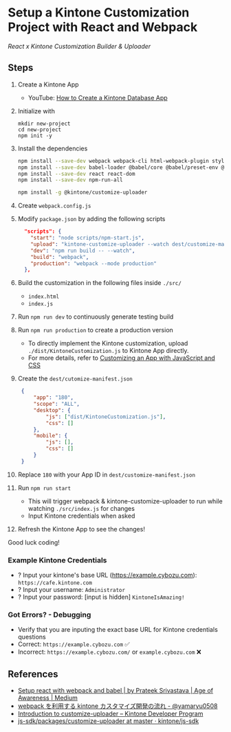 # Setup a Kintone Customization Project with React and Webpack
*React x Kintone Customization Builder & Uploader*

## Steps
1. Create a Kintone App
   * YouTube: [How to Create a Kintone Database App](https://youtu.be/pRtfn-8cf_I)
2. Initialize with

   ```terminal
   mkdir new-project
   cd new-project
   npm init -y
   ```

3. Install the dependencies

   ```bash
   npm install --save-dev webpack webpack-cli html-webpack-plugin style-loader css-loader
   npm install --save-dev babel-loader @babel/core @babel/preset-env @babel/preset-react
   npm install --save-dev react react-dom
   npm install --save-dev npm-run-all

   npm install -g @kintone/customize-uploader
   ```

4. Create `webpack.config.js`
5. Modify `package.json` by adding the following scripts

   ```json
     "scripts": {
       "start": "node scripts/npm-start.js",
       "upload": "kintone-customize-uploader --watch dest/customize-manifest.json",
       "dev": "npm run build -- --watch",
       "build": "webpack",
       "production": "webpack --mode production"
     },
   ```

6. Build the customization in the following files inside `./src/`
   * `index.html`
   * `index.js`
7. Run `npm run dev` to continuously generate testing build
8. Run `npm run production` to create a production version
   * To directly implement the Kintone customization, upload `./dist/KintoneCustomization.js` to Kintone App directly.
   * For more details, refer to [Customizing an App with JavaScript and CSS](https://get.kintone.help/k/en/user/app_settings/js_customize.html)
9. Create the `dest/cutomize-manifest.json`

   ```json
    {
        "app": "180",
        "scope": "ALL",
        "desktop": {
            "js": ["dist/KintoneCustomization.js"],
            "css": []
        },
        "mobile": {
            "js": [],
            "css": []
        }
    }
    ```

10. Replace `180` with your App ID in `dest/customize-manifest.json`
11. Run `npm run start`
    * This will trigger webpack & kintone-customize-uploader to run while watching `./src/index.js` for changes
    * Input Kintone credentials when asked
12. Refresh the Kintone App to see the changes!

Good luck coding!

### Example Kintone Credentials
  * ? Input your kintone's base URL (<https://example.cybozu.com>): `https://cafe.kintone.com`
  * ? Input your username: `Administrator`
  * ? Input your password: [input is hidden] `KintoneIsAmazing!`

### Got Errors? - Debugging
  * Verify that you are inputing the exact base URL for Kintone credentials questions
  * Correct: `https://example.cybozu.com` ✅
  * Incorrect: `https://example.cybozu.com/` or `example.cybozu.com` ❌

## References

  * [Setup react with webpack and babel | by Prateek Srivastava | Age of Awareness | Medium](https://medium.com/age-of-awareness/setup-react-with-webpack-and-babel-5114a14a47e9)
  * [webpack を利用する kintone カスタマイズ開発の流れ - @yamaryu0508](https://qiita.com/yamaryu0508/items/1abbef9a50e1e7fc3d2f)
  * [Introduction to customize-uploader – Kintone Developer Program](https://developer.kintone.io/hc/en-us/articles/360017405154)
  * [js-sdk/packages/customize-uploader at master · kintone/js-sdk](https://github.com/kintone/js-sdk/tree/master/packages/customize-uploader)
